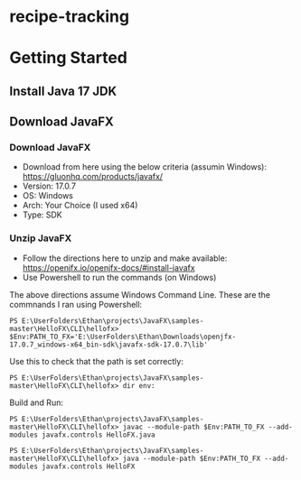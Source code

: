 # recipe-tracking
# Getting Started
## Install Java 17 JDK
## Download JavaFX
### Download JavaFX
- Download from here using the below criteria (assumin Windows): https://gluonhq.com/products/javafx/
- Version: 17.0.7
- OS: Windows
- Arch: Your Choice (I used x64)
- Type: SDK
### Unzip JavaFX
- Follow the directions here to unzip and make available: https://openjfx.io/openjfx-docs/#install-javafx
- Use Powershell to run the commands (on Windows)
  
The above directions assume Windows Command Line. These are the commnands I ran using Powershell:
```
PS E:\UserFolders\Ethan\projects\JavaFX\samples-master\HelloFX\CLI\hellofx> $Env:PATH_TO_FX='E:\UserFolders\Ethan\Downloads\openjfx-17.0.7_windows-x64_bin-sdk\javafx-sdk-17.0.7\lib'
```
Use this to check that the path is set correctly:
```
PS E:\UserFolders\Ethan\projects\JavaFX\samples-master\HelloFX\CLI\hellofx> dir env:
```
Build and Run:
```
PS E:\UserFolders\Ethan\projects\JavaFX\samples-master\HelloFX\CLI\hellofx> javac --module-path $Env:PATH_TO_FX --add-modules javafx.controls HelloFX.java
```
```
PS E:\UserFolders\Ethan\projects\JavaFX\samples-master\HelloFX\CLI\hellofx> java --module-path $Env:PATH_TO_FX --add-modules javafx.controls HelloFX
```
